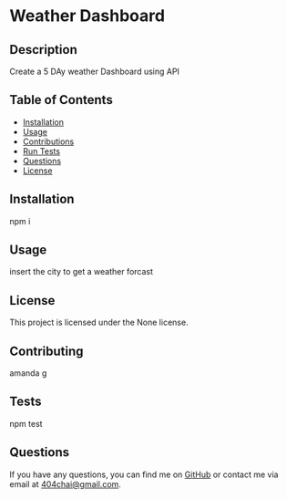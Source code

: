 
  # Weather Dashboard

  ## Description
  Create a 5 DAy weather Dashboard using API

  ## Table of Contents
  - [Installation](#installation)
  - [Usage](#usage)
  - [Contributions](#contributing)
  - [Run Tests](#tests)
  - [Questions](#questions)
  - [License](#license)


  ## Installation

  npm i

  ## Usage
  insert the city to get a weather forcast

  ## License
  This project is licensed under the None license.

  ## Contributing
  amanda g

  ## Tests

  npm test


  ## Questions
  If you have any questions, you can find me on [GitHub](https://github.com/celestialchai) or contact me via email at 404chai@gmail.com.
